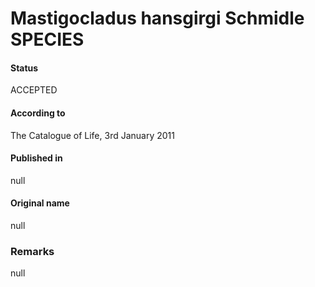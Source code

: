 # Mastigocladus hansgirgi Schmidle SPECIES

#### Status
ACCEPTED

#### According to
The Catalogue of Life, 3rd January 2011

#### Published in
null

#### Original name
null

### Remarks
null